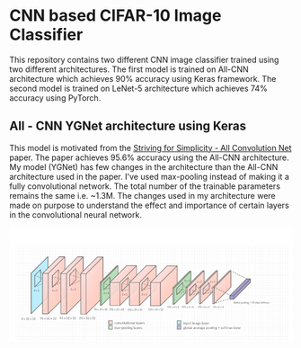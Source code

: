 <!-- # CIFAR-10-image-classification  -->

# CNN based CIFAR-10 Image Classifier 

This repository contains two different CNN image classifier trained using two different architectures. The first model is trained on All-CNN architecture which achieves 90% accuracy using Keras framework. The second model is trained on LeNet-5 architecture which achieves 74% accuracy using PyTorch.  

## All - CNN YGNet architecture using Keras 

This model is motivated from the [Striving for Simplicity - All Convolution Net](https://arxiv.org/abs/1412.6806) paper. The paper achieves 95.6% accuracy using the All-CNN architecture. My model (YGNet) has few changes in the architecture than the All-CNN architecture used in the paper. I've used max-pooling instead of making it a fully convolutional network. The total number of the trainable parameters remains the same i.e. ~1.3M. The changes used in my architecture were made on purpose to understand the effect and importance of certain layers in the convolutional neural network. 

![YGNet](mycnn_architecture.png "YGNet") 